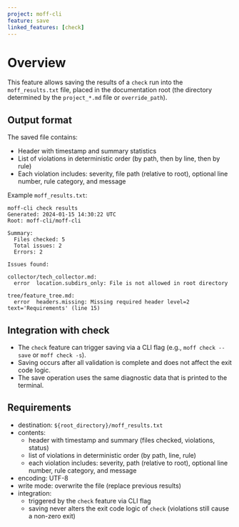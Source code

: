 ```yaml
---
project: moff-cli
feature: save
linked_features: [check]
---
```


# Overview

This feature allows saving the results of a `check` run into the `moff_results.txt` file, placed in the documentation root (the directory determined by the `project_*.md` file or `override_path`).

## Output format

The saved file contains:
- Header with timestamp and summary statistics
- List of violations in deterministic order (by path, then by line, then by rule)
- Each violation includes: severity, file path (relative to root), optional line number, rule category, and message

Example `moff_results.txt`:
```
moff-cli check results
Generated: 2024-01-15 14:30:22 UTC
Root: moff-cli/moff-cli

Summary:
  Files checked: 5
  Total issues: 2
  Errors: 2

Issues found:

collector/tech_collector.md:
  error  location.subdirs_only: File is not allowed in root directory

tree/feature_tree.md:
  error  headers.missing: Missing required header level=2 text='Requirements' (line 15)
```

## Integration with check

- The `check` feature can trigger saving via a CLI flag (e.g., `moff check --save` or `moff check -s`).
- Saving occurs after all validation is complete and does not affect the exit code logic.
- The save operation uses the same diagnostic data that is printed to the terminal.

## Requirements

- destination: `${root_directory}/moff_results.txt`
- contents:
  - header with timestamp and summary (files checked, violations, status)
  - list of violations in deterministic order (by path, line, rule)
  - each violation includes: severity, path (relative to root), optional line number, rule category, and message
- encoding: UTF-8
- write mode: overwrite the file (replace previous results)
- integration:
  - triggered by the `check` feature via CLI flag
  - saving never alters the exit code logic of `check` (violations still cause a non-zero exit)
